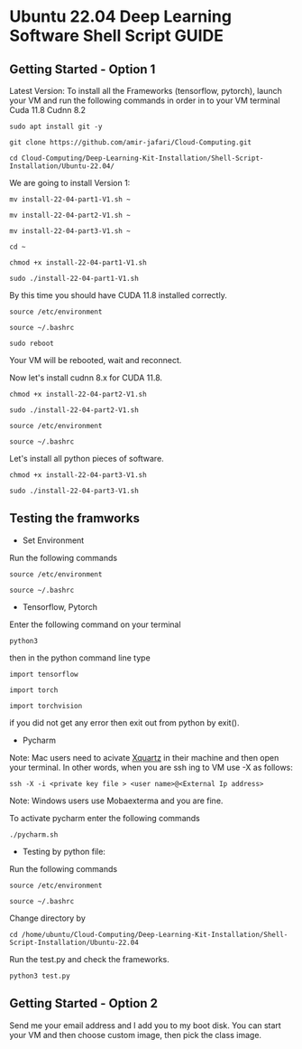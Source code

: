 # Ubuntu 22.04 Deep Learning Software Shell Script GUIDE

## Getting Started - Option 1
Latest Version: To install all the Frameworks (tensorflow, pytorch), launch your VM  and run the following commands in order in to your VM terminal 
Cuda 11.8 Cudnn 8.2

```
sudo apt install git -y
```
```
git clone https://github.com/amir-jafari/Cloud-Computing.git
```
```
cd Cloud-Computing/Deep-Learning-Kit-Installation/Shell-Script-Installation/Ubuntu-22.04/
```
We are going to install Version 1:

```
mv install-22-04-part1-V1.sh ~
```
```
mv install-22-04-part2-V1.sh ~
```
```
mv install-22-04-part3-V1.sh ~
```
```
cd ~
```
```
chmod +x install-22-04-part1-V1.sh
```
```
sudo ./install-22-04-part1-V1.sh
```
By this time you should have CUDA 11.8 installed correctly. 

```
source /etc/environment
```
```
source ~/.bashrc
```
```
sudo reboot
```

Your VM will be rebooted, wait and reconnect.

Now let's install cudnn 8.x for CUDA 11.8.

```
chmod +x install-22-04-part2-V1.sh
```
```
sudo ./install-22-04-part2-V1.sh
```

```
source /etc/environment
```
```
source ~/.bashrc
```

Let's install all python pieces of software.

```
chmod +x install-22-04-part3-V1.sh
```
```
sudo ./install-22-04-part3-V1.sh
```
## Testing the framworks

* Set Environment

Run the following commands

```
source /etc/environment
```
```
source ~/.bashrc
```

* Tensorflow, Pytorch

Enter the following command on your terminal

```
python3
```
then in the python command line type 
```
import tensorflow
```

```
import torch
```
```
import torchvision
```
if you did not get any error then exit out from python by exit().



* Pycharm 

Note: Mac users need to acivate [Xquartz](https://www.xquartz.org/) in their machine and then open your terminal. In other words, when you are ssh ing to VM use -X as follows:

```
ssh -X -i <private key file > <user name>@<External Ip address>
``` 

Note: Windows users use Mobaexterma and you are fine.

To activate pycharm enter the following commands 

```
./pycharm.sh
```
* Testing by python file:

Run the following commands

```
source /etc/environment
```
```
source ~/.bashrc
```

Change directory by
```
cd /home/ubuntu/Cloud-Computing/Deep-Learning-Kit-Installation/Shell-Script-Installation/Ubuntu-22.04
```
Run the test.py and check the frameworks.

```
python3 test.py
```
## Getting Started - Option 2

Send me your email address and I add you to my boot disk. You can start your VM and then choose custom image, then pick the class image.
